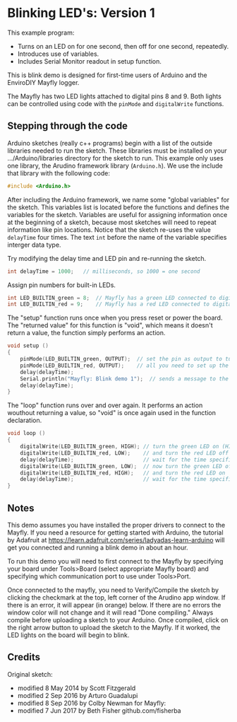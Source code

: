 # Blinking LED's: Version 1

This example program:
- Turns on an LED on for one second, then off for one second, repeatedly.
- Introduces use of variables.
- Includes Serial Monitor readout in setup function.

This is blink demo is designed for first-time users of Arduino and the EnviroDIY Mayfly logger.

The Mayfly has two LED lights attached to digital pins 8 and 9.
Both lights can be controlled using code with the ```pinMode``` and ```digitalWrite``` functions.

## Stepping through the code

Arduino sketches (really c++ programs) begin with a list of the outside libraries needed to run the sketch.
These libraries must be installed on your .../Arduino/libraries directory for the sketch to run.
This example only uses one library, the Arudino framework library (```Arduino.h```).
We use the include that library with the following code:
```cpp
#include <Arduino.h>
```

After including the Arduino framework, we name some "global variables" for the sketch.
This variables list is located before the functions and defines the variables for the sketch.
Variables are useful for assigning information once at the beginning of a sketch, because most sketches will need to repeat information like pin locations.
Notice that the sketch re-uses the value ```delayTime``` four times.
The text ```int``` before the name of the variable specifies interger data type.

Try modifying the delay time and LED pin and re-running the sketch.
```cpp
int delayTime = 1000;   // milliseconds, so 1000 = one second
```

Assign pin numbers for built-in LEDs.
```cpp
int LED_BUILTIN_green = 8;  // Mayfly has a green LED connected to digital pin 8
int LED_BUILTIN_red = 9;    // Mayfly has a red LED connected to digital pin 9
```


The "setup" function runs once when you press reset or power the board.
The "returned value" for this function is "void", which means it doesn't return a value, the function simply performs an action.
```cpp
void setup ()
{
    pinMode(LED_BUILTIN_green, OUTPUT);  // set the pin as output to turn on the LED
    pinMode(LED_BUILTIN_red, OUTPUT);    // all you need to set up the LED blink
    delay(delayTime);
    Serial.println("Mayfly: Blink demo 1");  // sends a message to the Serial Monitor
    delay(delayTime);
}
```

The "loop" function runs over and over again.
It performs an action wouthout returning a value, so "void" is once again used in the function declaration.
```cpp
void loop ()
{
    digitalWrite(LED_BUILTIN_green, HIGH); // turn the green LED on (HIGH is the voltage level)
    digitalWrite(LED_BUILTIN_red, LOW);    // and turn the red LED off (LOW is the voltage level)
    delay(delayTime);                      // wait for the time specified in delayTime variable
    digitalWrite(LED_BUILTIN_green, LOW);  // now turn the green LED off by making the voltage LOW
    digitalWrite(LED_BUILTIN_red, HIGH);   // and turn the red LED on
    delay(delayTime);                      // wait for the time specified in delayTime variable
}
```

## Notes

This demo assumes you have installed the proper drivers to connect to the Mayfly.
If you need a resource for getting started with Arduino, the tutorial by Adafruit at https://learn.adafruit.com/series/ladyadas-learn-arduino will get you connected and running a blink demo in about an hour.

To run this demo you will need to first connect to the Mayfly by specifying your board under
Tools>Board (select appropriate Mayfly board) and specifying which communication port to use
under Tools>Port.

Once connected to the mayfly, you need to Verify/Compile the sketch by clicking the checkmark at the top, left corner of the Arudino app window. If there is an error, it will appear (in orange) below.
If there are no errors the window color will not change and it will read "Done compiling."
Always compile before uploading a sketch to your Arduino.
Once compiled, click on the right arrow button to upload the sketch to the Mayfly.
If it worked, the LED lights on the board will begin to blink.

## Credits

Original sketch:
- modified 8 May 2014 by Scott Fitzgerald
- modified 2 Sep 2016 by Arturo Guadalupi
- modified 8 Sep 2016 by Colby Newman for Mayfly:
- modified 7 Jun 2017 by Beth Fisher github.com/fisherba